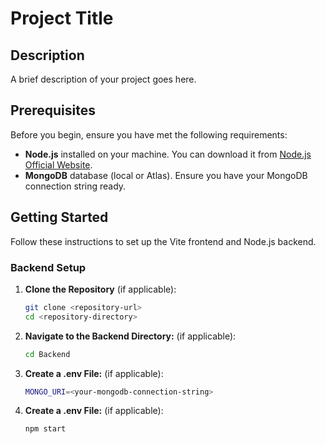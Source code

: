 # Project Title

## Description

A brief description of your project goes here.

## Prerequisites

Before you begin, ensure you have met the following requirements:

- **Node.js** installed on your machine. You can download it from [Node.js Official Website](https://nodejs.org/).
- **MongoDB** database (local or Atlas). Ensure you have your MongoDB connection string ready.

## Getting Started

Follow these instructions to set up the Vite frontend and Node.js backend.

### Backend Setup

1. **Clone the Repository** (if applicable):
   ```bash
   git clone <repository-url>
   cd <repository-directory>

2. **Navigate to the Backend Directory:** (if applicable):
   ```bash
   cd Backend

4. **Create a .env File:** (if applicable):
   ```bash
   MONGO_URI=<your-mongodb-connection-string>

5. **Create a .env File:** (if applicable):
   ```bash
   npm start


